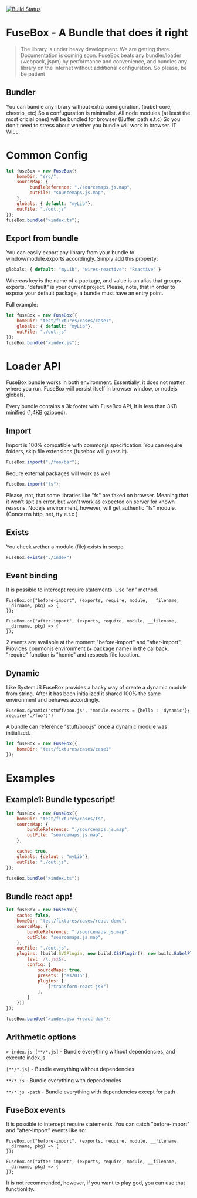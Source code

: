 [![Build Status](https://travis-ci.org/fuse-box/fuse-box.svg?branch=master)](https://travis-ci.org/fuse-box/fuse-box)
  
# FuseBox - A Bundle that does it right

> The library is under heavy development. We are getting there. Documentation is coming soon.
> FuseBox beats any bundler/loader (webpack, jspm) by performance and convenience, and bundles any library on the Internet without additional configuration. So please, be be patient

## Bundler

You can bundle any library without extra condiguration. (babel-core, cheerio, etc) 
So a confuguration is minimalist. All node modules (at least the most cricial ones) will be bundled for browser (Buffer, path e.t.c) So you don't need to stress about whether you bundle will work in browser. IT WILL.

# Common Config

```js
let fuseBox = new FuseBox({
    homeDir: "src/",
    sourceMap: {
         bundleReference: "./sourcemaps.js.map",
         outFile: "sourcemaps.js.map",
    },
    globals: { default: "myLib"},
    outFile: "./out.js"
});
fuseBox.bundle(">index.ts");
```

## Export from bundle

You can easily export any library from your bundle to window/module.exports accordingly.
Simply add this property:

```js
globals: { default: "myLib", "wires-reactive": "Reactive" }
```

Whereas key is the name of a package, and value is an alias that groups exports.
"default" is your current project. Please, note, that in order to expose your default package, a bundle must have an entry point.

Full example:

```js
let fuseBox = new FuseBox({
    homeDir: "test/fixtures/cases/case1",
    globals: { default: "myLib"},
    outFile: "./out.js"
});
fuseBox.bundle(">index.js");
```


# Loader API

FuseBox bundle works in both environment. Essentially, it does not matter where you run. FuseBox will persist itself in browser window, or nodejs globals.

Every bundle contains a 3k footer with FuseBox API, It is less than 3KB minified (1,4KB gzipped).  


## Import
Import is 100% compatible with commonjs specification. You can require folders, skip file extensions (fusebox will guess it).
```js
FuseBox.import("./foo/bar");
```
Requre external packages will work  as well

```js
FuseBox.import("fs");
```

Please, not, that some libraries like "fs" are faked on browser. Meaning that it won't spit an error, but won't work as expected on server for known reasons.
Nodejs environment, however, will get authentic "fs" module. (Concerns http, net, tty e.t.c )

## Exists

You check wether a module (file) exists in scope.
```js
FuseBox.exists("./index")
```

## Event binding

It is possible to intercept require statements. Use "on" method.

```
FuseBox.on("before-import", (exports, require, module, __filename, __dirname, pkg) => {                
});

FuseBox.on("after-import", (exports, require, module, __filename, __dirname, pkg) => {                
});
```
2 events are available at the moment "before-import" and "after-import", Provides commonjs environment (+ package name) in the callback. "require" function is "homie" and respects file location.


## Dynamic

Like SystemJS FuseBox provides a hacky way of create a dynamic module from string. After it has been initialized it shared 100% the same environment and behaves accordingly.

```
FuseBox.dynamic("stuff/boo.js", "module.exports = {hello : 'dynamic'}; require('./foo')")
```
A bundle can reference "stuff/boo.js" once a dynamic module was initialized.

```js
let fuseBox = new FuseBox({
    homeDir: "test/fixtures/cases/case1"
});
```

# Examples

## Example1: Bundle typescript!

```js
let fuseBox = new FuseBox({
    homeDir: "test/fixtures/cases/ts",
    sourceMap: {
        bundleReference: "./sourcemaps.js.map",
        outFile: "sourcemaps.js.map",
    },

    cache: true,
    globals: {defaut : "myLib"},
    outFile: "./out.js",
});

fuseBox.bundle(">index.ts");
```


## Bundle react app!
```js
let fuseBox = new FuseBox({
    cache: false,
    homeDir: "test/fixtures/cases/react-demo",
    sourceMap: {
        bundleReference: "./sourcemaps.js.map",
        outFile: "sourcemaps.js.map",
    },
    outFile: "./out.js",
    plugins: [build.SVGPlugin, new build.CSSPlugin(), new build.BabelPlugin({
        test: /\.jsx$/,
        config: {
            sourceMaps: true,
            presets: ["es2015"],
            plugins: [
                ["transform-react-jsx"]
            ],
        }
    })]
});

fuseBox.bundle(">index.jsx +react-dom");
```

## Arithmetic options


`> index.js [**/*.js]` - Bundle everything without dependencies, and execute index.js

`[**/*.js]` - Bundle everything without dependencies

`**/*.js` - Bundle everything with dependencies

`**/*.js -path` - Bundle everything with dependencies except for path



## FuseBox events

It is possible to intercept require statements. You can catch "before-import" and "after-import" events like so:

```
FuseBox.on("before-import", (exports, require, module, __filename, __dirname, pkg) => {                
});

FuseBox.on("after-import", (exports, require, module, __filename, __dirname, pkg) => {                
});
```

It is not recommended, however, if you want to play god, you can use that functionlity.




